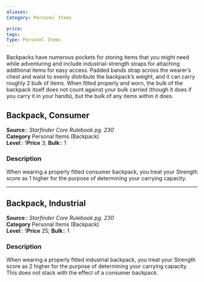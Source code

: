 ```yaml
---
aliases: 
Category: Personel Items

price:  
tags: 
Type: Personel Items
---
```

Backpacks have numerous pockets for storing items that you might need while adventuring and include industrial-strength straps for attaching additional items for easy access. Padded bands strap across the wearer’s chest and waist to evenly distribute the backpack’s weight, and it can carry roughly 2 bulk of items. When fitted properly and worn, the bulk of the backpack itself does not count against your bulk carried (though it does if you carry it in your hands), but the bulk of any items within it does.  

## Backpack, Consumer

**Source**:: _Starfinder Core Rulebook pg. 230_  
**Category** Personal Items (Backpack)  
**Level**:: 1**Price** 3; **Bulk**:: 1

### Description

When wearing a properly fitted consumer backpack, you treat your Strength score as 1 higher for the purpose of determining your carrying capacity.

---

## Backpack, Industrial

**Source**:: _Starfinder Core Rulebook pg. 230_  
**Category** Personal Items (Backpack)  
**Level**:: 1**Price** 25; **Bulk**:: 1

### Description

When wearing a properly fitted industrial backpack, you treat your Strength score as 2 higher for the purpose of determining your carrying capacity. This does not stack with the effect of a consumer backpack.
